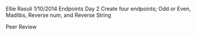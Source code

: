 Ellie Rasuli
1/10/2014
Endpoints Day 2
Create four endpoints; Odd or Even, Madlibs, Reverse num, and Reverse String

Peer Review
